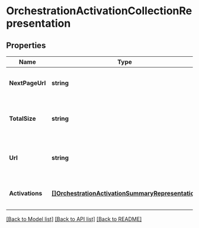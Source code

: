 # OrchestrationActivationCollectionRepresentation

## Properties
Name | Type | Description | Notes
------------ | ------------- | ------------- | -------------
**NextPageUrl** | **string** | The URL you use to get the next page of activations. | [optional] [default to null]
**TotalSize** | **string** | The total number of activations for this orchestration. | [optional] [default to null]
**Url** | **string** | Resource URL to retrieve this list of activations. | [optional] [default to null]
**Activations** | [**[]OrchestrationActivationSummaryRepresentation**](OrchestrationActivationSummaryRepresentation.md) | A list of of orchestration activation summaries. | [default to null]

[[Back to Model list]](../README.md#documentation-for-models) [[Back to API list]](../README.md#documentation-for-api-endpoints) [[Back to README]](../README.md)


